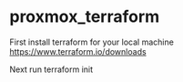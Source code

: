 # proxmox_terraform

First install terraform for your local machine https://www.terraform.io/downloads

Next run 
     terraform init 
